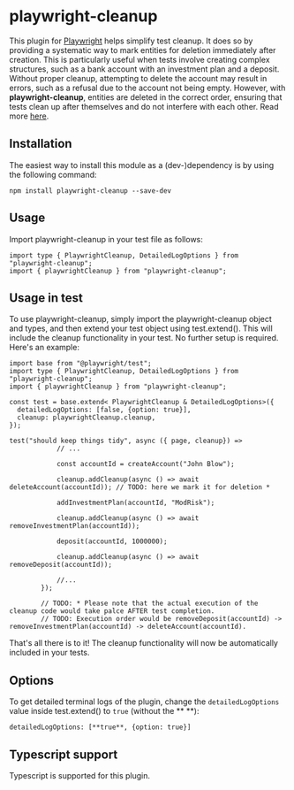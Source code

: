 # playwright-cleanup

This plugin for [Playwright](https://playwright.dev/) helps simplify test cleanup. It does so by providing a systematic way to mark entities for deletion immediately after creation. This is particularly useful when tests involve creating complex structures, such as a bank account with an investment plan and a deposit. Without proper cleanup, attempting to delete the account may result in errors, such as a refusal due to the account not being empty. However, with <b>playwright-cleanup</b>, entities are deleted in the correct order, ensuring that tests clean up after themselves and do not interfere with each other. Read more [here](https://www.linkedin.com/pulse/test-automation-cleanup-advanced-plugin-playwright-tzur-paldi-phd/?trackingId=8R68dOtBSHKrCH0cNAviIA%3D%3D).

<h2>Installation</h2>

The easiest way to install this module as a (dev-)dependency is by using the following command:

```
npm install playwright-cleanup --save-dev
```

<h2>Usage</h2>

Import playwright-cleanup in your test file as follows:

```
import type { PlaywrightCleanup, DetailedLogOptions } from "playwright-cleanup";
import { playwrightCleanup } from "playwright-cleanup";
```

<h2>Usage in test</h2>

To use playwright-cleanup, simply import the playwright-cleanup object and types, and then extend your test object using test.extend(). This will include the cleanup functionality in your test. No further setup is required. Here's an example:

```
import base from "@playwright/test";
import type { PlaywrightCleanup, DetailedLogOptions } from "playwright-cleanup";
import { playwrightCleanup } from "playwright-cleanup";

const test = base.extend< PlaywrightCleanup & DetailedLogOptions>({
  detailedLogOptions: [false, {option: true}],
  cleanup: playwrightCleanup.cleanup,
});

test("should keep things tidy", async ({ page, cleanup}) =>
            // ...

            const accountId = createAccount("John Blow");
            
            cleanup.addCleanup(async () => await deleteAccount(accountId)); // TODO: here we mark it for deletion * 

            addInvestmentPlan(accountId, "ModRisk");

            cleanup.addCleanup(async () => await removeInvestmentPlan(accountId));
            
            deposit(accountId, 1000000);

            cleanup.addCleanup(async () => await removeDeposit(accountId));

            //...
        });

        // TODO: * Please note that the actual execution of the cleanup code would take palce AFTER test completion.
        // TODO: Execution order would be removeDeposit(accountId) -> removeInvestmentPlan(accountId) -> deleteAccount(accountId).
```

That's all there is to it! The cleanup functionality will now be automatically included in your tests.

<h2>Options</h2>

To get detailed terminal logs of the plugin, change the `detailedLogOptions` value inside test.extend() to `true` (without the ** **):

```
detailedLogOptions: [**true**, {option: true}]
```

<h2>Typescript support</h2>

Typescript is supported for this plugin.